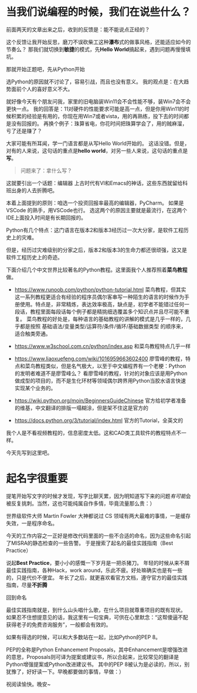 # 当我们说编程的时候，我们在说些什么？
前面两天的文章出来之后，收到的反馈是：能不能说点正经的？

这个反馈让我开始反思，磨刀不误砍柴工这种**瀑布**式的做事风格，还能适应如今的节奏么？
那我们就切换到**敏捷**的模式，先**Hello World**搞起来，遇到问题再慢慢填坑。

那就开始正题吧，先从Python开始

选Python的原因就不讨论了，容易引战，而且也没有意义。
我的观点是：在大趋势面前个人的喜好意义不大。

就好像今天有个朋友问我，家里的旧电脑装Win11会不会性能不够，装Win7会不会更快一点。
我的回答是：11对硬件的性能要求可能是高一点，但是你用Win11的时候积累的经验是有用的，你现在用Win7或者vista，用的再熟练，投下去的时间都是没有回报的。
再换个例子：珠算省电，你花时间把珠算学会了，用的贼麻溜，亏了还是赚了？

大家可能有所耳闻，学一门语言都是从写Hello World开始的。
这话没错。但是，对有的人来说，这句话的重点是**hello world**，对另一些人来说，这句话的重点是**写**。

>问题来了：拿什么写？

这就要引出一个话题：编辑器
上古时代有VI和Emacs的神话，这些东西就留给科班出身的人去折腾吧。

本着上面提到的原则：咱选一个投资回报率最高的编辑器，PyCharm。 如果是VSCode 的熟手，用VSCode也行。
选这两个的原因主要就是最流行，在这两个IDE上面投入时间是有长期回报的。

Python有几个特点：这门语言在版本2和版本3经历过一次大分家，是软件工程历史上的灾难。

但是，经历过灾难级别的分家之后，版本2和版本3的生命力都还很顽强，这又是软件工程历史上的奇迹。

下面介绍几个中文世界比较著名的Python教程。这里面我个人推荐照着**菜鸟教程**做。

- https://www.runoob.com/python/python-tutorial.html 
菜鸟教程，但其实这一系列教程更适合有经验的程序员偶尔客串写一种陌生的语言的时候作为手册使用。特点是，非常精炼，表达效率极高，缺点是，初学者不能错过任何一段话，教程里面每段话每个例子都是精挑细选覆盖多个知识点并且尽可能不重复。 菜鸟教程的好处是，每种语言的基础教程的讲解的模式是几乎一样的，几乎都是按照 基础语法/变量类型/运算符/条件/循环/基础数据类型 的顺序来，适合触类旁通。

- https://www.w3school.com.cn/python/index.asp
和菜鸟教程特点几乎一样

- https://www.liaoxuefeng.com/wiki/1016959663602400
廖雪峰的教程，特点和菜鸟教程类似，但是名气极大，以至于中文编程界有一个老梗：Python的发明者难道不是廖雪峰么？
看廖雪峰的教程，针对的对象应该是用Python做成型的项目的，而不是生化环材等领域偶尔跨界用Python当胶水语言快速实现某个业务的。

- https://wiki.python.org/moin/BeginnersGuideChinese
官方给初学者准备的维基，中文翻译的排版一塌糊涂，但是架不住这是官方的

- https://docs.python.org/3/tutorial/index.html
官方的Tutorial，全英文的

我个人是不看视频教程的，信息密度太低。这和CAD类工具软件的教程特点不一样。

今天先写到这里吧。

# 起名字很重要

提笔开始写文字的时候才发现，写字比聊天累，因为明知道写下来的问题*有可能*会被反复挑刺。当然，这也可能纯属自作多情，毕竟流量那么贵：）

世界级软件大师 Martin Fowler 大神都说过 CS 领域有两大最难的事情，一是缓存失效，一是程序命名。

今天的工作内容之一正好是修改代码里面的一些不合适的命名，因为这些命名引起了MISRA的静态检查的一些告警。
于是搜索了起名的最佳实践指南（Best Practice）

说起**Best Practice**，要小小的感慨一下岁月是一把杀猪刀。
年轻的时候从来不屑最佳实践指南，各种Hack，work around，乐此不疲。好处嘛确实也是有一些的，只是代价不便宜。
年长了之后，就更喜欢看官方文档，遵守官方的最佳实践指南，尽量**不折腾**

回到命名

最佳实践指南就是，到什么山头唱什么歌，在什么项目就尊重项目的既有现状。
如果忍不住想提意见的话，我这里有一句宝典，可供在心里默念：“这帮傻逼不配获得老子的免费咨询服务”，一般都会有效的。

如果有得选的时候，可以和大多数站在一起，比如Python的PEP 8。 

PEP的全称是Python Enhancement Proposals，其中Enhancement是增强改进的意思，Proposals则可译为提案或建议书，所以合起来，比较常见的翻译是Python增强提案或Python改进建议书。
其中的PEP 8被认为是必读的，所以，别犹豫了，好好读一下。早晚都要做的事情，早做：）

祝阅读愉快。晚安~
